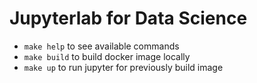 # Jupyterlab for Data Science

- `make help` to see available commands
- `make build` to build docker image locally
- `make up` to run jupyter for previously build image
